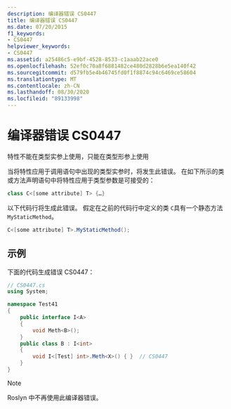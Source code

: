```yaml
---
description: 编译器错误 CS0447
title: 编译器错误 CS0447
ms.date: 07/20/2015
f1_keywords:
- CS0447
helpviewer_keywords:
- CS0447
ms.assetid: a25486c5-e9bf-4528-8533-c1aaab22ace0
ms.openlocfilehash: 52ef0c70a8f6881482ce480d2828b6e5ea140f42
ms.sourcegitcommit: d579fb5e4b46745fd0f1f8874c94c6469ce58604
ms.translationtype: MT
ms.contentlocale: zh-CN
ms.lasthandoff: 08/30/2020
ms.locfileid: "89133998"
---
```

# <a name="compiler-error-cs0447"></a>编译器错误 CS0447

特性不能在类型实参上使用，只能在类型形参上使用

当将特性应用于调用语句中出现的类型实参时，将发生此错误。 在如下所示的类或方法声明语句中将特性应用于类型参数是可接受的：

```csharp
class C<[some attribute] T> {…}
```

以下代码行将生成此错误。 假定在之前的代码行中定义的类 `C`具有一个静态方法 `MyStaticMethod`。

```csharp
C<[some attribute] T>.MyStaticMethod();
```

## <a name="example"></a>示例

下面的代码生成错误 CS0447：

```csharp
// CS0447.cs
using System;

namespace Test41
{
    public interface I<A>
    {
        void Meth<B>();
    }
    public class B : I<int>
    {
        void I<[Test] int>.Meth<X>() { }  // CS0447
    }
}
```

> [!NOTE]
> Roslyn 中不再使用此编译器错误。
